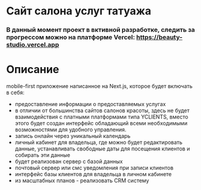 # Сайт салона услуг татуажа

### В данный момент проект в вктивной разработке, следить за прогрессом можно на платформе Vercel: https://beauty-studio.vercel.app

# Описание

 mobile-first приложение написанное на Next.js, которое будет включать в себя:
- предоставление информации о предоставляемых услугах
- в отличии от большинства сайтов салонов красоты, здесь не будет взаимодействия с платными платформами типа YCLIENTS, вместо этого будет создан интерфейс обладающий всеми необходимыми возможностями для удобного управления.
- запись онлайн через уникальный календарь
- личный кабинет для владельца, где можно будет редактировать данные, устанавливать свободные даты для посещения клиентов и собирать эти данные
- будет реализован сервер с базой данных
- почтовый сервер или смс уведомления при записи клиентов
- интерфейс базы клиентов для владельца в личном кабинете
- из масштабных планов - реализовать CRM систему
